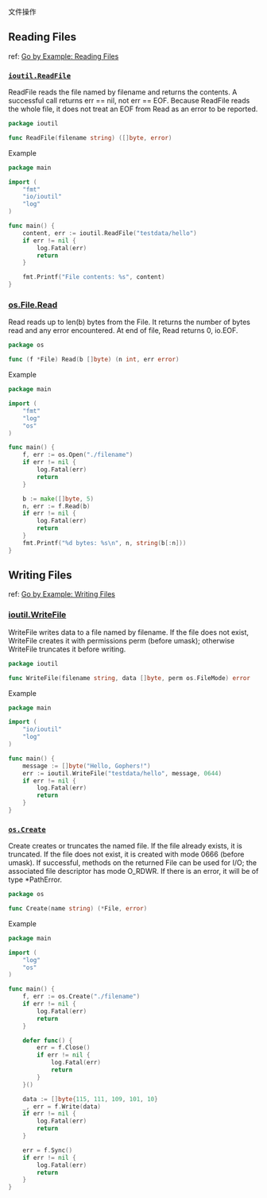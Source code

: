 文件操作

## Reading Files

ref: [Go by Example: Reading Files](https://gobyexample.com/reading-files)

### [`ioutil.ReadFile`](https://golang.org/pkg/io/ioutil/#ReadFile)

ReadFile reads the file named by filename and returns the contents. A successful call returns err == nil, not err == EOF. Because ReadFile reads the whole file, it does not treat an EOF from Read as an error to be reported.

```go
package ioutil

func ReadFile(filename string) ([]byte, error)
```

Example

```go
package main

import (
	"fmt"
	"io/ioutil"
	"log"
)

func main() {
	content, err := ioutil.ReadFile("testdata/hello")
	if err != nil {
		log.Fatal(err)
        return
	}

	fmt.Printf("File contents: %s", content)
}
```

### [os.File.Read](https://golang.org/pkg/os/#File.Read)

Read reads up to len(b) bytes from the File. It returns the number of bytes read and any error encountered. At end of file, Read returns 0, io.EOF.

```go
package os

func (f *File) Read(b []byte) (n int, err error)
```

Example

```go
package main

import (
	"fmt"
	"log"
	"os"
)

func main() {
	f, err := os.Open("./filename")
	if err != nil {
		log.Fatal(err)
		return
	}

	b := make([]byte, 5)
	n, err := f.Read(b)
	if err != nil {
		log.Fatal(err)
		return
	}
	fmt.Printf("%d bytes: %s\n", n, string(b[:n]))
}
```


## Writing Files

ref: [Go by Example: Writing Files](https://gobyexample.com/writing-files)

### [ioutil.WriteFile](https://golang.org/pkg/io/ioutil/#WriteFile)

WriteFile writes data to a file named by filename. If the file does not exist, WriteFile creates it with permissions perm (before umask); otherwise WriteFile truncates it before writing.

```go
package ioutil

func WriteFile(filename string, data []byte, perm os.FileMode) error
```

Example

```go
package main

import (
	"io/ioutil"
	"log"
)

func main() {
	message := []byte("Hello, Gophers!")
	err := ioutil.WriteFile("testdata/hello", message, 0644)
	if err != nil {
		log.Fatal(err)
        return
	}
}
```

### [`os.Create`](https://golang.org/pkg/os/#Create)

Create creates or truncates the named file. If the file already exists, it is truncated. If the file does not exist, it is created with mode 0666 (before umask). If successful, methods on the returned File can be used for I/O; the associated file descriptor has mode O_RDWR. If there is an error, it will be of type *PathError.

```go
package os

func Create(name string) (*File, error)
```

Example

```go
package main

import (
	"log"
	"os"
)

func main() {
	f, err := os.Create("./filename")
	if err != nil {
		log.Fatal(err)
        return
	}

	defer func() {
		err = f.Close()
		if err != nil {
			log.Fatal(err)
            return
		}
	}()

	data := []byte{115, 111, 109, 101, 10}
	_, err = f.Write(data)
	if err != nil {
		log.Fatal(err)
        return
	}

	err = f.Sync()
	if err != nil {
		log.Fatal(err)
        return
	}
}
```
